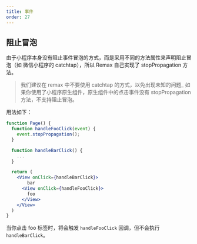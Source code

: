```yaml
---
title: 事件
order: 27
---
```


## 阻止冒泡

由于小程序本身没有阻止事件冒泡的方式，而是采用不同的方法属性来声明阻止冒泡（如 微信小程序的 catchtap），所以 Remax 自己实现了 stopPropagation 方法。

> 我们建议在 remax 中不要使用 catchtap 的方式，以免出现未知的问题\_
> 如果你使用了小程序原生组件，原生组件中的点击事件没有 stopPropagation 方法，不支持阻止冒泡。

用法如下：

```jsx
function Page() {
  function handleFooClick(event) {
    event.stopPropagation();
  }

  function handleBarClick() {
    ...
  }

  return (
    <View onClick={handleBarClick}>
        bar
      <View onClick={handleFooClick}>
        foo
      </View>
    </View>
  )
}
```

当你点击 foo 标签时，将会触发 `handleFooClick` 回调，但不会执行 `handleBarClick`。
